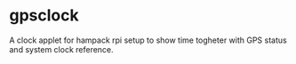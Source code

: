 # gpsclock
A clock applet for hampack rpi setup to show time togheter with GPS status and system clock reference.
